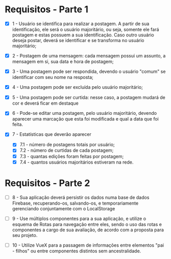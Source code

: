 # Requisitos - Parte 1

- [x] 1 - Usuário se identifica para realizar a postagem. A partir de sua identificação, ele será o usuário majoritário, ou seja, somente ele fará postagem e estas possuem a sua identificação. Caso outro usuário deseja postar, deverá se identificar e se transforma no usuário majoritário;

- [x] 2 - Postagem de uma mensagem: cada mensagem possui um assunto, a mensagem em si, sua data e hora de postagem;

- [x] 3 - Uma postagem pode ser respondida, devendo o usuário "comum" se identificar com seu nome na resposta;

- [x] 4 - Uma postagem pode ser excluída pelo usuário majoritário;

- [x] 5 - Uma postagem pode ser curtida: nesse caso, a postagem mudará de cor e deverá ficar em destaque

- [x] 6 - Pode-se editar uma postagem, pelo usuário majoritário, devendo aparecer uma marcação que esta foi modificada e qual a data que foi feita.

- [x] 7 - Estatísticas que deverão aparecer
    - [x] 7.1 - número de postagens totais por usuário;
    - [x] 7.2 - número de curtidas de cada postagem;
    - [x] 7.3 - quantas edições foram feitas por postagem;
    - [x] 7.4 - quantos usuários majoritários estiveram na rede.

# Requisitos - Parte 2

- [ ] 8 - Sua aplicação deverá persistir os dados numa base de dados Firebase, recuperando-os, salvando-os, e temporariamente gerenciando conjuntamente com o LocalStorage

- [ ] 9 - Use múltiplos componentes para a sua aplicação, e utilize o esquema de Rotas para navegação entre eles, sendo o uso das rotas e componentes a cargo de sua avaliação, de acordo com a proposta para seu projeto.

- [ ] 10 - Utilize VueX para a passagem de informações entre elementos "pai - filhos" ou entre componentes distintos sem ancestralidade.
